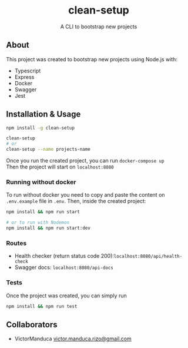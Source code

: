 <h1 align="center">clean-setup</h1>

<p align="center">A CLI to bootstrap new projects</p>

## About
This project was created to bootstrap new projects using Node.js with:
- Typescript
- Express
- Docker
- Swagger
- Jest

## Installation & Usage
```bash
npm install -g clean-setup

clean-setup
# or
clean-setup --name projects-name
```

Once you run the created project, you can run `docker-compose up`  
Then the project will start on `localhost:8080`

### Running without docker
To run without docker you need to copy and paste the content on `.env.example` file in `.env`. Then, inside the created project:
```bash
npm install && npm run start

# or to run with Nodemon
npm install && npm run start:dev
```

### Routes
- Health checker (return status code 200):`localhost:8080/api/health-check`
- Swagger docs: `localhost:8080/api-docs`

### Tests
Once the project was created, you can simply run  
```bash
npm install && npm run test
```

## Collaborators
- VictorManduca <victor.manduca.rizo@gmail.com>
